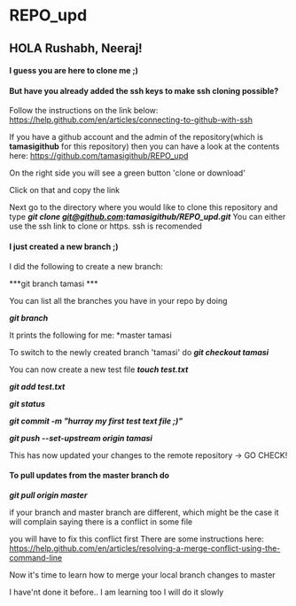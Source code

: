 # REPO_upd

## HOLA Rushabh, Neeraj!

#### I guess you are here to clone me ;)

#### But have you already added the ssh keys to make ssh cloning possible?
Follow the instructions on the link below: 
https://help.github.com/en/articles/connecting-to-github-with-ssh

If you have a github account and the admin of the repository(which is **tamasigithub** for this repository)
then you can have a look at the contents here:
https://github.com/tamasigithub/REPO_upd

On the right side you will see a green button 'clone or download'

Click on that and copy the link

Next go to the directory where you would like to clone this repository and type
***git clone git@github.com:tamasigithub/REPO_upd.git***
You can either use the ssh link to clone or https. ssh is recomended

#### I just created a new branch ;) 
I did the following to create a new branch:

***git branch tamasi ***

You can list all the branches you have in your repo by doing

***git branch***

It prints the following for me:
\*master
tamasi

To switch to the newly created branch 'tamasi' do
***git checkout tamasi***

You can now create a new test file
***touch test.txt***

***git add test.txt***

***git status***

***git commit -m "hurray my first test text file ;)"***

***git push --set-upstream origin tamasi***

This has now updated your changes to the remote repository -> GO CHECK!

#### To pull updates from the master branch do
***git pull origin master***

if your branch and master branch are different, which might be the case
it will complain saying there is a conflict in some file

you will have to fix this conflict first
There are some instructions here:
https://help.github.com/en/articles/resolving-a-merge-conflict-using-the-command-line

Now it's time to learn how to merge your local branch changes to master

I have'nt done it before.. I am learning too I will do it slowly

 
